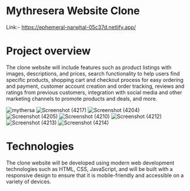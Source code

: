# Mythresera Website Clone

 Link:- https://ephemeral-narwhal-05c37d.netlify.app/
 
 # Project overview
 The clone website will include features such as product listings with images, descriptions, and prices, search functionality to help users find specific products, shopping cart and checkout process for easy ordering and payment, customer account creation and order tracking, reviews and ratings from previous customers, integration with social media and other marketing channels to promote products and deals, and more.
 
![mythersa](https://user-images.githubusercontent.com/31159055/191819713-8f88633a-e93f-4e72-8229-738b33281bc2.PNG)
![Screenshot (4217)](https://user-images.githubusercontent.com/101389168/222085826-48e97e2c-d52c-4cef-a2a2-398d74713084.png)
![Screenshot (4204)](https://user-images.githubusercontent.com/101389168/222086237-8bdb49be-1dfc-428c-8ae0-0126fc03e68d.png)
![Screenshot (4205)](https://user-images.githubusercontent.com/101389168/222086274-df76e732-82a7-4c02-aab4-c814cf323da7.png)
![Screenshot (4210)](https://user-images.githubusercontent.com/101389168/222086306-b534f14e-4f66-4f33-bc02-2f04818ee6a5.png)
![Screenshot (4212)](https://user-images.githubusercontent.com/101389168/222086331-8e490c0a-fad9-4401-86ae-f91d5a6b3ecc.png)
![Screenshot (4213)](https://user-images.githubusercontent.com/101389168/222086384-872dc4f6-3a37-49af-82cc-e49d39e0f8c0.png)
![Screenshot (4214)](https://user-images.githubusercontent.com/101389168/222086430-4c10ec20-48ea-4067-b171-cbbee1973e11.png)

# Technologies
The clone website will be developed using modern web development technologies such as HTML, CSS, JavaScript,  and will be built with a responsive design to ensure that it is mobile-friendly and accessible on a variety of devices.



